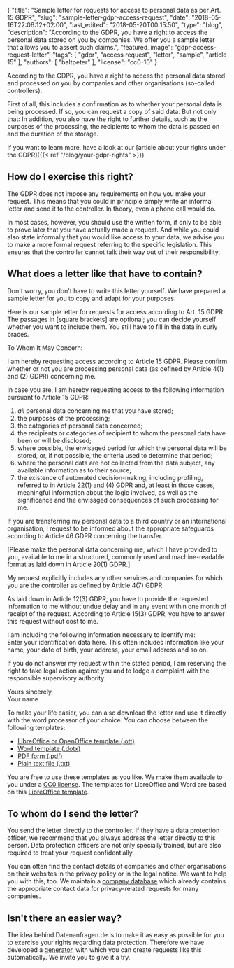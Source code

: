 {
    "title": "Sample letter for requests for access to personal data as per Art. 15 GDPR",
    "slug": "sample-letter-gdpr-access-request",
    "date": "2018-05-16T22:06:12+02:00",
    "last_edited": "2018-05-20T00:15:50",
	"type": "blog",
	"description": "According to the GDPR, you have a right to access the personal data stored on you by companies. We offer you a sample letter that allows you to assert such claims.",
	"featured_image": "gdpr-access-request-letter",
    "tags": [ "gdpr", "access request", "letter", "sample", "article 15" ],
    "authors": [ "baltpeter" ],
    "license": "cc0-10"
}

According to the GDPR, you have a right to access the personal data stored and processed on you by companies and other organisations (so-called controllers).

First of all, this includes a confirmation as to whether your personal data is being processed. If so, you can request a copy of said data. But not only that: In addition, you also have the right to further details, such as the purposes of the processing, the recipients to whom the data is passed on and the duration of the storage.

If you want to learn more, have a look at our [article about your rights under the GDPR]({{< ref "/blog/your-gdpr-rights" >}}).

## How do I exercise this right?

The GDPR does not impose any requirements on how you make your request. This means that you could in principle simply write an informal letter and send it to the controller. In theory, even a phone call would do.

In most cases, however, you should use the written form, if only to be able to prove later that you have actually made a request. And while you could also state informally that you would like access to your data, we advise you to make a more formal request referring to the specific legislation. This ensures that the controller cannot talk their way out of their responsibility.

## What does a letter like that have to contain?

Don't worry, you don't have to write this letter yourself. We have prepared a sample letter for you to copy and adapt for your purposes.

Here is our sample letter for requests for access according to Art. 15 GDPR. The passages in [square brackets] are optional; you can decide yourself whether you want to include them. You still have to fill in the data in <span class="blog-letter-fill-in">curly braces</span>.

<div class="blog-letter">
<p>To Whom It May Concern:</p>

<p>I am hereby requesting access according to Article 15 GDPR. Please confirm whether or not you are processing personal data (as defined by Article 4(1) and (2) GDPR) concerning me.</p>

<p>In case you are, I am hereby requesting access to the following information pursuant to Article 15 GDPR:</p>

<ol>
<li><em>all</em> personal data concerning me that you have stored;</li>
<li>the purposes of the processing;</li>
<li>the categories of personal data concerned;</li>
<li>the recipients or categories of recipient to whom the personal data have been or will be disclosed;</li>
<li>where possible, the envisaged period for which the personal data will be stored, or, if not possible, the criteria used to determine that period;</li>
<li>where the personal data are not collected from the data subject, any available information as to their source;</li>
<li>the existence of automated decision-making, including profiling, referred to in Article 22(1) and (4) GDPR and, at least in those cases, meaningful information about the logic involved, as well as the significance and the envisaged consequences of such processing for me.</li>
</ol>

<p>If you are transferring my personal data to a third country or an international organisation, I request to be informed about the appropriate safeguards according to Article 46 GDPR concerning the transfer.

<p>[Please make the personal data concerning me, which I have provided to you, available to me in a structured, commonly used and machine-readable format as laid down in Article 20(1) GDPR.]</p>

<p>My request explicitly includes any other services and companies for which you are the controller as defined by Article 4(7) GDPR.</p>

<p>As laid down in Article 12(3) GDPR, you have to provide the requested information to me without undue delay and in any event within one month of receipt of the request. According to Article 15(3) GDPR, you have to answer this request without cost to me.</p>

<p>I am including the following information necessary to identify me:<br>
<span class="blog-letter-fill-in">Enter your identification data here. This often includes information like your name, your date of birth, your address, your email address and so on.</span></p>

<p>If you do not answer my request within the stated period, I am reserving the right to take legal action against you and to lodge a complaint with the responsible supervisory authority.</p>

<p>Yours sincerely,<br>
<span class="blog-letter-fill-in">Your name</span></p>
</div>

To make your life easier, you can also download the letter and use it directly with the word processor of your choice. You can choose between the following templates:<!-- TODO: Host these ourselves and give them some nice buttons. -->

* [LibreOffice or OpenOffice template (.ott)](/downloads/sample-letter-gdpr-access-request-datarequests.org.ott)
* [Word template (.dotx)](/downloads/sample-letter-gdpr-access-request-datarequests.org.dotx)
* [PDF form (.pdf)](/downloads/sample-letter-gdpr-access-request-datarequests.org.pdf)
* [Plain text file (.txt)](/downloads/sample-letter-gdpr-access-request-datarequests.org.txt)

You are free to use these templates as you like. We make them available to you under a [CC0 license](https://creativecommons.org/publicdomain/zero/1.0/). The templates for LibreOffice and Word are based on this [LibreOffice template](https://extensions.libreoffice.org/templates/geschaeftsbrief-din-5008-2011-b-a4-ib).

## To whom do I send the letter?

You send the letter directly to the controller. If they have a data protection officer, we recommend that you always address the letter directly to this person. Data protection officers are not only specially trained, but are also required to treat your request confidentially.

You can often find the contact details of companies and other organisations on their websites in the privacy policy or in the legal notice. We want to help you with this, too. We maintain a [company database](/company) which already contains the appropriate contact data for privacy-related requests for many companies.

## Isn't there an easier way?

The idea behind Datenanfragen.de is to make it as easy as possible for you to exercise your rights regarding data protection. Therefore we have developed a [generator](/generator), with which you can create requests like this automatically. We invite you to give it a try.
